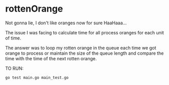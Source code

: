 # rottenOrange

Not gonna lie, I don't like oranges now for sure HaaHaaa...

The issue I was facing to calculate time for all process oranges for each unit of time. 

The answer was to loop my rotten orange in the queue each time we got orange to process or maintain the size of the queue length and compare the time with the time of the next rotten orange.


TO RUN:
```sh
go test main.go main_test.go
```
